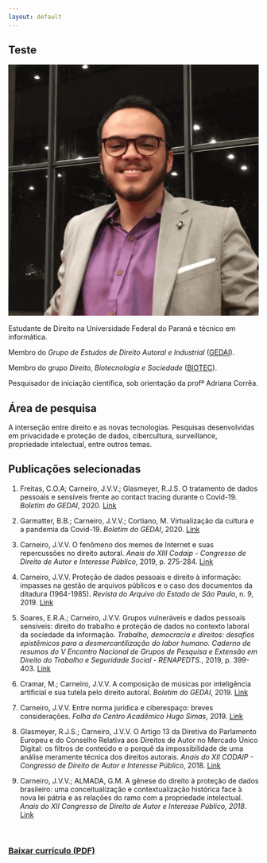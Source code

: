 ```yaml
---
layout: default
---
```


## Teste

<img class="profile-picture" src="/assets/img/foto-jv.png">

Estudante de Direito na Universidade Federal do Paraná e técnico em informática.

Membro do *Grupo de Estudos de Direito Autoral e Industrial* ([GEDAI](https://gedai.com.br)).

Membro do grupo *Direito, Biotecnologia e Sociedade* ([BIOTEC](https://biotec.ufpr.br)).

Pesquisador de iniciação científica, sob orientação da profª Adriana Corrêa.

## Área de pesquisa

A interseção entre direito e as novas tecnologias. Pesquisas desenvolvidas em privacidade e proteção de dados, cibercultura, surveillance, propriedade intelectual, entre outros temas.

## Publicações selecionadas

1. Freitas, C.O.A; Carneiro, J.V.V.; Glasmeyer, R.J.S. O tratamento de dados pessoais e sensíveis frente ao contact tracing durante o Covid-19. _Boletim do GEDAI_, 2020. [Link](https://www.gedai.com.br/o-tratamento-de-dados-pessoais-e-sensiveis-frente-ao-contact-tracing-durante-o-covid-19/)

2. Garmatter, B.B.; Carneiro, J.V.V.; Cortiano, M. Virtualização da cultura e a pandemia da Covid-19. _Boletim do GEDAI_, 2020. [Link](https://www.gedai.com.br/virtualizacao-da-cultura-e-a-pandemia-da-covid-19/)

3. Carneiro, J.V.V. O fenômeno dos memes de Internet e suas repercussões no direito autoral. _Anais do XIII Codaip - Congresso de Direito de Autor e Interesse Público_, 2019, p. 275-284. [Link](https://www.gedai.com.br/wp-content/uploads/2020/06/Anais-XIII-CODAIP_Marcos-Wachowicz_eletr%C3%B4nico.pdf)

4. Carneiro, J.V.V. Proteção de dados pessoais e direito à informação: impasses na gestão de arquivos públicos e o caso dos documentos da ditadura (1964-1985). _Revista do Arquivo do Estado de São Paulo_, n. 9, 2019. [Link](http://www.arquivoestado.sp.gov.br/revista_do_arquivo/09/artigo_03.php)

5. Soares, E.R.A.; Carneiro, J.V.V. Grupos vulneráveis e dados pessoais sensíveis: direito do trabalho e proteção de dados no contexto laboral da sociedade da informação. _Trabalho, democracia e direitos: desafios epistêmicos para a desmercantilização do labor humano. Caderno de resumos do V Encontro Nacional de Grupos de Pesquisa e Extensão em Direito do Trabalho e Seguridade Social - RENAPEDTS._, 2019, p. 399-403. [Link](https://e657d93b-ac76-4975-bf49-44ee619f576e.filesusr.com/ugd/1ec049_b433b976800e444d9a243ed9fea5d72a.pdf)

6. Cramar, M.; Carneiro, J.V.V. A composição de músicas por inteligência artificial e sua tutela pelo direito autoral. _Boletim do GEDAI_, 2019. [Link](http://www.gedai.com.br/outubro-de-2019/a-composicao-de-musicas-por-inteligencia-artificial-e-sua-tutela-pelo-direito-autoral/)

7. Carneiro, J.V.V. Entre norma jurídica e ciberespaço: breves considerações. _Folha do Centro Acadêmico Hugo Simas_, 2019. [Link](https://drive.google.com/file/d/1r6appTMrU0cIBbHbb7Z3W56hl86UV-ea/view#page=6)

8. Glasmeyer, R.J.S.; Carneiro, J.V.V. O Artigo 13 da Diretiva do Parlamento Europeu e do Conselho Relativa aos Direitos de Autor no Mercado Único Digital: os filtros de conteúdo e o porquê da impossibilidade de uma análise meramente técnica dos direitos autorais. _Anais do XII CODAIP - Congresso de Direito de Autor e Interesse Público_, 2018. [Link](http://www.gedai.com.br/wp-content/uploads/2019/05/002-O-ARTIGO-13-DA-DIRETIVA-DO-PARLAMENTO-EUROPEU.pdf)

9. Carneiro, J.V.V.; ALMADA, G.M. A gênese do direito à proteção de dados brasileiro: uma conceitualização e contextualização histórica face à nova lei pátria e as relações do ramo com a propriedade intelectual. _Anais do XII Congresso de Direito de Autor e Interesse Público, 2018_. [Link](http://www.gedai.com.br/wp-content/uploads/2019/06/033-A-G%C3%8ANESE-DO-DIREITO-%C3%80-PROTE%C3%87%C3%83O-DE-DADOS-BRASILEIRO.pdf)

<br>

<h3 class='curriculum'>
  <a href='https://joaovvcarneiro.github.io/assets/curriculo.pdf'> Baixar currículo (PDF) </a>
</h3>
